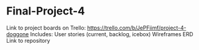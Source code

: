 # Final-Project-4
Link to project boards on Trello: https://trello.com/b/JePFiimf/project-4-doggone
Includes:
User stories (current, backlog, icebox)
Wireframes
ERD
Link to repository

